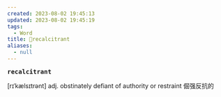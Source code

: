 ```yaml
---
created: 2023-08-02 19:45:13
updated: 2023-08-02 19:45:19
tags:
  - Word
title: 📖recalcitrant
aliases:
  - null
---
```


<pre><strong>recalcitrant</strong></pre>
[rɪˈkælsɪtrənt]
adj. obstinately defiant of authority or restraint 倔强反抗的
